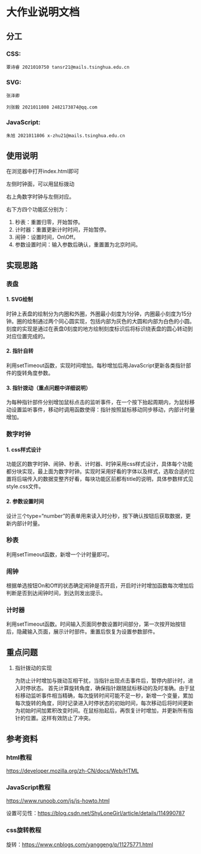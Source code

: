 # 大作业说明文档

## 分工
### CSS: 

    覃诗睿 2021010750 tansr21@mails.tsinghua.edu.cn

### SVG: 

    张泽卿 

    刘张毅 2021011808 2482173874@qq.com

### JavaScript: 

    朱旭 2021011806 x-zhu21@mails.tsinghua.edu.cn

## 使用说明
在浏览器中打开index.html即可

左侧时钟面，可以用鼠标拨动

右上角数字时钟与左侧对应。

右下方四个功能区分别为：
1. 秒表：重置归零，开始暂停。
2. 计时器：重置更新计时时间，开始暂停。
3. 闹钟：设置时间，On\Off。
4. 参数设置时间：输入参数后确认，重置置为北京时间。

## 实现思路
### 表盘
#### 1. SVG绘制
时钟上表盘的绘制分为内圈和外圈，外圈最小刻度为1分钟，内圈最小刻度为15分钟。圈的绘制通过两个同心圆实现，包括内部为灰色的大圆和内部为白色的小圆。刻度的实现是通过在表盘0刻度的地方绘制刻度标识后将标识绕表盘的圆心转动到对应位置完成的。

#### 2. 指针自转
利用setTimeout函数，实现时间增加。每秒增加后用JavaScript更新各类指针部件的旋转角度参数。

#### 3. 指针拨动（重点问题中详细说明）
为每种指针部件分别增加鼠标点击的监听事件，在一个按下抬起周期内，为鼠标移动设置监听事件，移动时调用函数使得：指针按照鼠标移动同步移动，内部计时量增加。

### 数字时钟
#### 1. css样式设计
功能区的数字时钟、闹钟、秒表、计时器、时钟采用css样式设计，具体每个功能都分块实现，最上面为数字时钟。实现时采用好看的字体以及样式，选取合适的位置将后端传入的数据变整齐好看，每块功能区前都有title的说明，具体参数样式见style.css文件。

#### 2. 参数设置时间
设计三个type=“number”的表单用来读入时分秒，按下确认按钮后获取数据，更新内部计时量。

### 秒表
利用setTimeout函数，新增一个计时量即可。

### 闹钟
根据单选按钮On和Off的状态确定闹钟是否开启，开启时计时增加函数每次增加后判断是否到达闹钟时间，到达则发出提示。

### 计时器
利用setTimeout函数。时间输入页面同参数设置时间部分，第一次按开始按钮后，隐藏输入页面，展示计时部件。重置后恢复为设置参数部件。

## 重点问题
1. 指针拨动的实现
   
   为防止计时增加与拨动互相干扰，当指针出现点击事件后，暂停内部计时，进入时停状态。
   首先计算旋转角度，确保指针跟随鼠标移动的及时准确。由于鼠标移动监听事件相当精确，每次旋转时间可能不足一秒，新增一个变量，累加每次旋转的角度，同时记录进入时停状态的初始时间，每次移动后将时间更新为初始时间加累积改变时间。在鼠标抬起后，再恢复计时增加，并更新所有指针的位置。这样有效防止了冲突。

## 参考资料
### html教程
https://developer.mozilla.org/zh-CN/docs/Web/HTML

### JavaScript教程
https://www.runoob.com/js/js-howto.html

设置可见性：https://blog.csdn.net/ShyLoneGirl/article/details/114990787

### css旋转教程
旋转：https://www.cnblogs.com/yanggeng/p/11275771.html